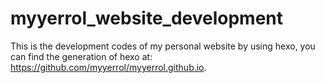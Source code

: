 
# myyerrol_website_development
This is the development codes of my personal website by using hexo, you can find the generation of hexo at: https://github.com/myyerrol/myyerrol.github.io.
